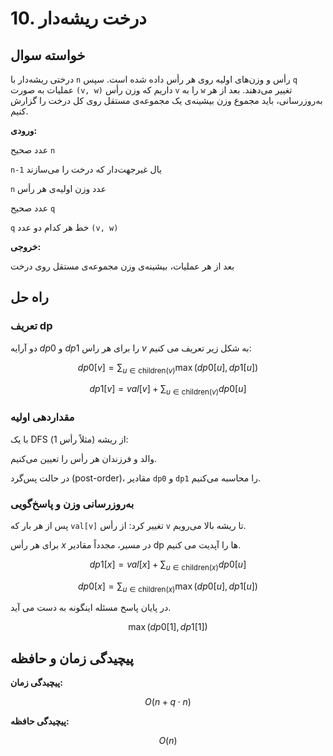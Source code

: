 # 10. درخت ریشه‌دار

## خواسته سوال

درختی ریشه‌دار با `n` رأس و وزن‌های اولیه روی هر رأس داده شده است. سپس `q` عملیات به صورت `(v, w)` داریم که وزن رأس `v` را به `w` تغییر می‌دهند. بعد از هر به‌روزرسانی، باید مجموع وزن بیشینه‌ی یک مجموعه‌ی مستقل روی کل درخت را گزارش کنیم.

**ورودی‌:**

عدد صحیح `n`

`n-1` یال غیر‌جهت‌دار که درخت را می‌سازند

`n` عدد وزن اولیه‌ی هر رأس

عدد صحیح `q`

`q` خط هر کدام دو عدد `(v, w)`



**خروجی:**

بعد از هر عملیات، بیشینه‌ی وزن مجموعه‌ی مستقل روی درخت  

## راه حل

### تعریف dp

دو آرایه $dp0$ و $dp1$ را برای هر راس $v$ به شکل زیر تعریف می کنیم:

$$dp0[v] = \sum_{u \in \mathrm{children}(v)} \max\bigl(dp0[u],dp1[u]\bigr)$$

$$dp1[v] = val[v] + \sum_{u \in \mathrm{children}(v)} dp0[u]$$

### مقداردهی اولیه

با یک DFS از ریشه (مثلاً رأس $1$):

والد و فرزندان هر رأس را تعیین می‌کنیم.

در حالت پس‌گرد (post-order)، مقادیر `dp0` و `dp1` را محاسبه می‌کنیم.

### به‌روزرسانی وزن و پاسخ‌گویی

پس از هر بار که `val[v]` تغییر کرد:
از رأس `v` تا ریشه بالا می‌رویم.  

برای هر رأس $x$ در مسیر، مجدداً مقادیر dp ها را آپدیت می کنیم.

$$dp1[x] = val[x] + \sum_{u \in \mathrm{children}(x)} dp0[u]$$

$$dp0[x] = \sum_{u \in \mathrm{children}(x)} \max(dp0[u],dp1[u])$$

در پایان پاسخ مسئله اینگونه به دست می آید.

$$\max\bigl(dp0[1],dp1[1]\bigr)$$

## پیچیدگی زمان و حافظه

**پیچیدگی زمان:**

$$O(n + q \cdot n)$$

**پیچیدگی حافظه:**

$$O(n)$$
